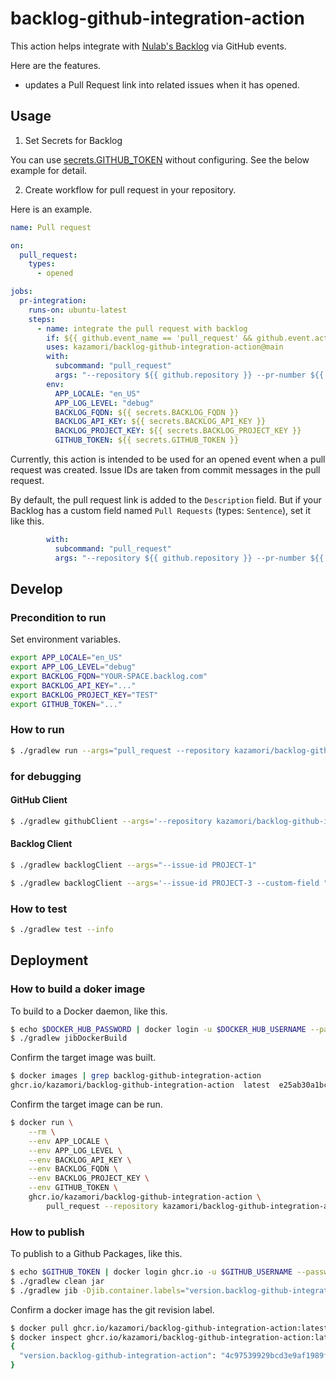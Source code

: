 # backlog-github-integration-action

This action helps integrate with [Nulab's Backlog](https://nulab.com/products/backlog/) via GitHub events.

Here are the features.

* updates a Pull Request link into related issues when it has opened.

## Usage

1. Set Secrets for Backlog

You can use [secrets.GITHUB_TOKEN](https://docs.github.com/en/actions/security-guides/automatic-token-authentication) without configuring. See the below example for detail.

2. Create workflow for pull request in your repository.

Here is an example.

```yml
name: Pull request

on:
  pull_request:
    types:
      - opened

jobs:
  pr-integration:
    runs-on: ubuntu-latest
    steps:
      - name: integrate the pull request with backlog
        if: ${{ github.event_name == 'pull_request' && github.event.action == 'opened' }}
        uses: kazamori/backlog-github-integration-action@main
        with:
          subcommand: "pull_request"
          args: "--repository ${{ github.repository }} --pr-number ${{ github.event.number }}"
        env:
          APP_LOCALE: "en_US"
          APP_LOG_LEVEL: "debug"
          BACKLOG_FQDN: ${{ secrets.BACKLOG_FQDN }}
          BACKLOG_API_KEY: ${{ secrets.BACKLOG_API_KEY }}
          BACKLOG_PROJECT_KEY: ${{ secrets.BACKLOG_PROJECT_KEY }}
          GITHUB_TOKEN: ${{ secrets.GITHUB_TOKEN }}
```

Currently, this action is intended to be used for an opened event when a pull request was created. Issue IDs are taken from commit messages in the pull request.

By default, the pull request link is added to the `Description` field. But if your Backlog has a custom field named `Pull Requests` (types: `Sentence`), set it like this.

```yml
        with:
          subcommand: "pull_request"
          args: "--repository ${{ github.repository }} --pr-number ${{ github.event.number }} --custom-field \"Pull Requests\""
```

## Develop

### Precondition to run

Set environment variables.

```bash
export APP_LOCALE="en_US"
export APP_LOG_LEVEL="debug"
export BACKLOG_FQDN="YOUR-SPACE.backlog.com"
export BACKLOG_API_KEY="..."
export BACKLOG_PROJECT_KEY="TEST"
export GITHUB_TOKEN="..."
```

### How to run

```bash
$ ./gradlew run --args="pull_request --repository kazamori/backlog-github-integration-action --pr-number 1"
```

### for debugging

#### GitHub Client

```bash
$ ./gradlew githubClient --args='--repository kazamori/backlog-github-integration-action --pr-number 1'
```

#### Backlog Client

```bash
$ ./gradlew backlogClient --args="--issue-id PROJECT-1"
```

```bash
$ ./gradlew backlogClient --args='--issue-id PROJECT-3 --custom-field "MyTextField" --issue-comment "* comment from REST API"'
```

### How to test

```bash
$ ./gradlew test --info
```

## Deployment

### How to build a doker image

To build to a Docker daemon, like this.

```bash
$ echo $DOCKER_HUB_PASSWORD | docker login -u $DOCKER_HUB_USERNAME --password-stdin
$ ./gradlew jibDockerBuild
```

Confirm the target image was built.

```bash
$ docker images | grep backlog-github-integration-action
ghcr.io/kazamori/backlog-github-integration-action  latest  e25ab30a1bc0  52 years ago 154MB
```

Confirm the target image can be run.

```bash
$ docker run \
    --rm \
    --env APP_LOCALE \
    --env APP_LOG_LEVEL \
    --env BACKLOG_API_KEY \
    --env BACKLOG_FQDN \
    --env BACKLOG_PROJECT_KEY \
    --env GITHUB_TOKEN \
    ghcr.io/kazamori/backlog-github-integration-action \
        pull_request --repository kazamori/backlog-github-integration-action --pr-number 1
```

### How to publish

To publish to a Github Packages, like this.

```bash
$ echo $GITHUB_TOKEN | docker login ghcr.io -u $GITHUB_USERNAME --password-stdin
$ ./gradlew clean jar
$ ./gradlew jib -Djib.container.labels="version.backlog-github-integration-action=$(git rev-parse HEAD)"
```

Confirm a docker image has the git revision label.

```bash
$ docker pull ghcr.io/kazamori/backlog-github-integration-action:latest
$ docker inspect ghcr.io/kazamori/backlog-github-integration-action:latest | jq '.[].Config.Labels'
{
  "version.backlog-github-integration-action": "4c97539929bcd3e9af1989fe03e6dbc9b3851d3e"
}
```
